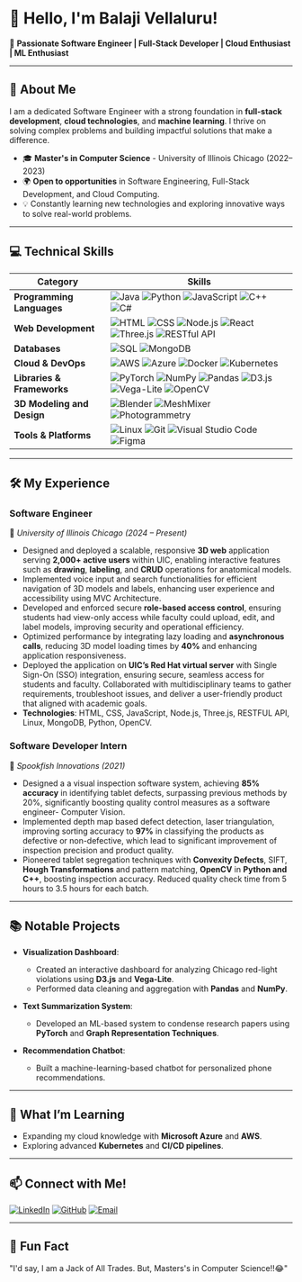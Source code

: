 # 👋 Hello, I'm Balaji Vellaluru! 

🌟 **Passionate Software Engineer | Full-Stack Developer | Cloud Enthusiast | ML Enthusiast**

---

## 🚀 About Me
I am a dedicated Software Engineer with a strong foundation in **full-stack development**, **cloud technologies**, and **machine learning**. I thrive on solving complex problems and building impactful solutions that make a difference.

- 🎓 **Master's in Computer Science** - University of Illinois Chicago (2022–2023)
- 🌍 **Open to opportunities** in Software Engineering, Full-Stack Development, and Cloud Computing.
- 💡 Constantly learning new technologies and exploring innovative ways to solve real-world problems.

---

## 💻 Technical Skills

| **Category**           | **Skills**                                                                                   |
|-------------------------|---------------------------------------------------------------------------------------------|
| **Programming Languages** | ![Java](https://img.shields.io/badge/Java-ED8B00?style=for-the-badge&logo=java&logoColor=white) ![Python](https://img.shields.io/badge/Python-3776AB?style=for-the-badge&logo=python&logoColor=white) ![JavaScript](https://img.shields.io/badge/JavaScript-F7DF1E?style=for-the-badge&logo=javascript&logoColor=black) ![C++](https://img.shields.io/badge/C++-00599C?style=for-the-badge&logo=cplusplus&logoColor=white) ![C#](https://img.shields.io/badge/C%23-239120?style=for-the-badge&logo=c-sharp&logoColor=white) |
| **Web Development**     | ![HTML](https://img.shields.io/badge/HTML5-E34F26?style=for-the-badge&logo=html5&logoColor=white) ![CSS](https://img.shields.io/badge/CSS3-1572B6?style=for-the-badge&logo=css3&logoColor=white) ![Node.js](https://img.shields.io/badge/Node.js-339933?style=for-the-badge&logo=nodedotjs&logoColor=white) ![React](https://img.shields.io/badge/React-61DAFB?style=for-the-badge&logo=react&logoColor=black) ![Three.js](https://img.shields.io/badge/Three.js-000000?style=for-the-badge&logo=three.js&logoColor=white) ![RESTful API](https://img.shields.io/badge/RESTful%20API-FF6F00?style=for-the-badge&logo=postman&logoColor=white) |
| **Databases**           | ![SQL](https://img.shields.io/badge/SQL-003B57?style=for-the-badge&logo=postgresql&logoColor=white) ![MongoDB](https://img.shields.io/badge/MongoDB-4EA94B?style=for-the-badge&logo=mongodb&logoColor=white) |
| **Cloud & DevOps**      | ![AWS](https://img.shields.io/badge/AWS-232F3E?style=for-the-badge&logo=amazonaws&logoColor=white) ![Azure](https://img.shields.io/badge/Microsoft%20Azure-0078D4?style=for-the-badge&logo=microsoftazure&logoColor=white) ![Docker](https://img.shields.io/badge/Docker-2496ED?style=for-the-badge&logo=docker&logoColor=white) ![Kubernetes](https://img.shields.io/badge/Kubernetes-326CE5?style=for-the-badge&logo=kubernetes&logoColor=white) |
| **Libraries & Frameworks** | ![PyTorch](https://img.shields.io/badge/PyTorch-EE4C2C?style=for-the-badge&logo=pytorch&logoColor=white) ![NumPy](https://img.shields.io/badge/NumPy-013243?style=for-the-badge&logo=numpy&logoColor=white) ![Pandas](https://img.shields.io/badge/Pandas-150458?style=for-the-badge&logo=pandas&logoColor=white) ![D3.js](https://img.shields.io/badge/D3.js-F9A03C?style=for-the-badge&logo=d3.js&logoColor=white) ![Vega-Lite](https://img.shields.io/badge/Vega--Lite-1A2C5B?style=for-the-badge&logoColor=white) ![OpenCV](https://img.shields.io/badge/OpenCV-5C3EE8?style=for-the-badge&logo=opencv&logoColor=white) |
| **3D Modeling and Design** | ![Blender](https://img.shields.io/badge/Blender-F5792A?style=for-the-badge&logo=blender&logoColor=white) ![MeshMixer](https://img.shields.io/badge/MeshMixer-0078D7?style=for-the-badge&logoColor=white) ![Photogrammetry](https://img.shields.io/badge/Photogrammetry-0078D7?style=for-the-badge&logoColor=white) |
| **Tools & Platforms**   | ![Linux](https://img.shields.io/badge/Linux-FCC624?style=for-the-badge&logo=linux&logoColor=black) ![Git](https://img.shields.io/badge/Git-F05032?style=for-the-badge&logo=git&logoColor=white) ![Visual Studio Code](https://img.shields.io/badge/VS%20Code-007ACC?style=for-the-badge&logo=visualstudiocode&logoColor=white) ![Figma](https://img.shields.io/badge/Figma-F24E1E?style=for-the-badge&logo=figma&logoColor=white) |


---

## 🛠️ My Experience

### **Software Engineer**  
📍 *University of Illinois Chicago (2024 – Present)*  
-  Designed and deployed a scalable, responsive **3D web** application serving **2,000+ active users** within UIC, enabling
interactive features such as **drawing**, **labeling**, and **CRUD** operations for anatomical models.  
- Implemented voice input and search functionalities for efficient navigation of 3D models and labels, enhancing user
experience and accessibility using MVC Architecture.  
-  Developed and enforced secure **role-based access control**, ensuring students had view-only access while faculty could
upload, edit, and label models, improving security and operational efficiency.
-  Optimized performance by integrating lazy loading and **asynchronous calls**, reducing 3D model loading times by **40%** and
enhancing application responsiveness.
-  Deployed the application on **UIC’s Red Hat virtual server** with Single Sign-On (SSO) integration, ensuring secure,
seamless access for students and faculty. Collaborated with multidisciplinary teams to gather requirements, troubleshoot
issues, and deliver a user-friendly product that aligned with academic goals.
-  **Technologies**: HTML, CSS, JavaScript, Node.js, Three.js, RESTFUL API, Linux, MongoDB, Python, OpenCV.

### **Software Developer Intern**  
📍 *Spookfish Innovations (2021)*  
- Designed a a visual inspection software system, achieving **85% accuracy** in identifying tablet defects, surpassing previous
methods by 20%, significantly boosting quality control measures as a software engineer- Computer Vision.  
- Implemented depth map based defect detection, laser triangulation, improving sorting accuracy to **97%** in classifying the
products as defective or non-defective, which lead to significant improvement of inspection precision and product quality.  
- Pioneered tablet segregation techniques with **Convexity Defects**, SIFT, **Hough Transformations** and pattern matching, **OpenCV** in **Python and C++**,
boosting inspection accuracy. Reduced quality check time from 5 hours to 3.5 hours for each batch.

---

## 📚 Notable Projects
- **Visualization Dashboard**:  
  - Created an interactive dashboard for analyzing Chicago red-light violations using **D3.js** and **Vega-Lite**.
  - Performed data cleaning and aggregation with **Pandas** and **NumPy**.

- **Text Summarization System**:  
  - Developed an ML-based system to condense research papers using **PyTorch** and **Graph Representation Techniques**.

- **Recommendation Chatbot**:  
  - Built a machine-learning-based chatbot for personalized phone recommendations.

---

## 🌱 What I’m Learning
- Expanding my cloud knowledge with **Microsoft Azure** and **AWS**.  
- Exploring advanced **Kubernetes** and **CI/CD pipelines**.

---

## 📫 Connect with Me!
[![LinkedIn](https://img.shields.io/badge/LinkedIn-0A66C2?style=for-the-badge&logo=linkedin&logoColor=white)](https://www.linkedin.com/in/balaji-vellaluru)
[![GitHub](https://img.shields.io/badge/GitHub-171515?style=for-the-badge&logo=github&logoColor=white)](https://github.com/IknowDeadPool)
[![Email](https://img.shields.io/badge/Email-D14836?style=for-the-badge&logo=gmail&logoColor=white)](mailto:kashyap.vellaluru@gmail.com)

---

## 🌟 Fun Fact  
"I'd say, I am a Jack of All Trades. But, Masters's in Computer Science!!😂"  
